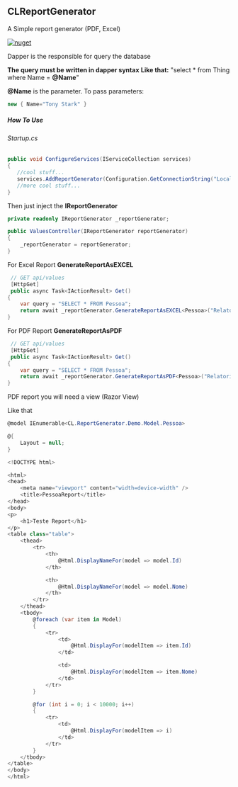 ## CLReportGenerator
A Simple report generator (PDF, Excel)

[![nuget](https://img.shields.io/badge/nuget-download-blue.svg)](https://www.nuget.org/packages/Realm.Json.Extensions/)


Dapper is the responsible for query the database

**The query must be written in dapper syntax**
**Like that:** "select * from Thing where Name = **@Name**"

**@Name** is the parameter.
To pass parameters: 
```csharp 
new { Name="Tony Stark" } 
```

##### How To Use

###### Startup.cs
```csharp
public void ConfigureServices(IServiceCollection services)
{
   //cool stuff...
   services.AddReportGenerator(Configuration.GetConnectionString("LocalConnection"));
   //more cool stuff...
}
```
Then just inject the **IReportGenerator** 
```csharp
private readonly IReportGenerator _reportGenerator;

public ValuesController(IReportGenerator reportGenerator)
{
	_reportGenerator = reportGenerator;
}
```
For Excel Report **GenerateReportAsEXCEL**
```csharp
 // GET api/values
 [HttpGet]
 public async Task<IActionResult> Get()
{
	var query = "SELECT * FROM Pessoa";
	return await _reportGenerator.GenerateReportAsEXCEL<Pessoa>("Relatorio", query);
}
```
For PDF Report **GenerateReportAsPDF**
```csharp
 // GET api/values
 [HttpGet]
 public async Task<IActionResult> Get()
{
	var query = "SELECT * FROM Pessoa";
	return await _reportGenerator.GenerateReportAsPDF<Pessoa>("Relatorio", "Report/PessoaReport", query);
}
```
PDF report you will need a view (Razor View)

Like that
```csharp
@model IEnumerable<CL.ReportGenerator.Demo.Model.Pessoa>

@{
    Layout = null;
}

<!DOCTYPE html>

<html>
<head>
    <meta name="viewport" content="width=device-width" />
    <title>PessoaReport</title>
</head>
<body>
<p>
    <h1>Teste Report</h1>
</p>
<table class="table">
    <thead>
        <tr>
            <th>
                @Html.DisplayNameFor(model => model.Id)
            </th>

            <th>
                @Html.DisplayNameFor(model => model.Nome)
            </th>
        </tr>
    </thead>
    <tbody>
        @foreach (var item in Model)
        {
            <tr>
                <td>
                    @Html.DisplayFor(modelItem => item.Id)
                </td>

                <td>
                    @Html.DisplayFor(modelItem => item.Nome)
                </td>
            </tr>
        }

        @for (int i = 0; i < 10000; i++)
        {
            <tr>
                <td>
                    @Html.DisplayFor(modelItem => i)
                </td>
            </tr>
        }
    </tbody>
</table>
</body>
</html>
```




